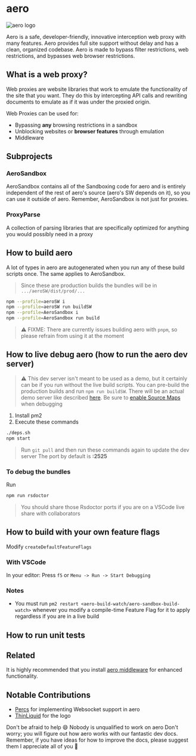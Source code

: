 # aero

![aero logo](./aero.webp)

Aero is a safe, developer-friendly, innovative interception web proxy with many features. Aero provides full site support without delay and has a clean, organized codebase. Aero is made to bypass filter restrictions, web restrictions, and bypasses web browser restrictions.

## What is a web proxy?

Web proxies are website libraries that work to emulate the functionality of the site that you want. They do this by intercepting API calls and rewriting documents to emulate as if it was under the proxied origin.

Web Proxies can be used for:

- Bypassing **any** browsing restrictions in a sandbox
- Unblocking websites or **browser features** through emulation
- Middleware

## Subprojects

### AeroSandbox

AeroSandbox contains all of the Sandboxing code for aero and is entirely independent of the rest of aero's source (aero's SW depends on it), so you can use it outside of aero. Remember, AeroSandbox is not just for proxies.

### ProxyParse

A collection of parsing libraries that are specifically optimized for anything you would possibly need in a proxy

## How to build aero

A lot of types in aero are autogenerated when you run any of these build scripts once. The same applies to AeroSandbox.

> Since these are production builds the bundles will be in `.../aeroSW/dist/prod/...`

```bash
npm --profile=aeroSW i
npm --profile=aeroSW run buildSW
npm --profile=AeroSandbox i
npm --profile=AeroSandbox run build
```
> ⚠️ FIXME: There are currently issues building aero with `pnpm`, so please refrain from using it at the moment

## How to live debug aero (how to run the aero dev server)

> ⚠️ This dev server isn't meant to be used as a demo, but it certainly can be if you run without the live build scripts. You can pre-build the production builds and run `npm run buildSW`. There will be an actual demo server like described [here](./docs/Plans/Aero%20Live%20Deployment%20Page.md).
> Be sure to [enable Source Maps](https://developer.chrome.com/docs/devtools/javascript/source-maps#enable_source_maps_in_settings) when debugging

1. Install pm2
2. Execute these commands

  ```bash
  ./deps.sh
  npm start
  ```

> Run `git pull` and then run these commands again to update the dev server
> The port by default is **:2525**

### To debug the bundles

Run

```bash
npm run rsdoctor
```

> You should share those Rsdoctor ports if you are on a VSCode live share with collaborators

## How to build with your own feature flags

Modify `createDefaultFeatureFlags`

### With VSCode

In your editor: Press `f5` or `Menu -> Run -> Start Debugging`

### Notes

- You must run `pm2 restart <aero-build-watch/aero-sandbox-build-watch>` whenever you modify a compile-time Feature Flag for it to apply regardless if you are in a live build

## How to run unit tests

## Related

It is highly recommended that you install [aero middleware](https://github.com/vortexdeveloperlabs/proxy-middleware) for enhanced functionality.

## Notable Contributions

- [Percs](https://github.com/Percslol) for implementing Websocket support in aero
- [ThinLiquid](https://github.com/ThinLiquid) for the logo

Don't be afraid to help 😄
Nobody is unqualified to work on aero
Don't worry; you will figure out how aero works with our fantastic dev docs. Remember, if you have ideas for how to improve the docs, please suggest them
I appreciate all of you 💖
